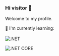 ### Hi visitor 👋
Welcome to my profile.

:page_with_curl: I'm currently learning:
<br><br>
![.NET](https://img.shields.io/badge/dotnet-%230175C2.svg?style=for-the-badge&logo=dotnet&logoColor=white)

![.NET CORE](https://img.shields.io/badge/dotnetcore-%230175C2.svg?style=for-the-badge&logo=dotnet&logoColor=white)

<!--
**vedatdikgoz/vedatdikgoz** is a ✨ _special_ ✨ repository because its `README.md` (this file) appears on your GitHub profile.

Here are some ideas to get you started:

- 🔭 I’m currently working on ...
- 🌱 I’m currently learning ...
- 👯 I’m looking to collaborate on ...
- 🤔 I’m looking for help with ...
- 💬 Ask me about ...
- 📫 How to reach me: ...
- 😄 Pronouns: ...
- ⚡ Fun fact: ...
-->
